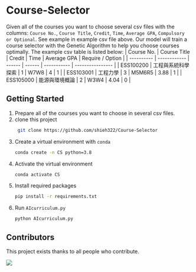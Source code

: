 # Course-Selector
Given all of the courses you want to choose several csv files with the columns: `Course No.`, `Course Title`, `Credit`, `Time`, `Average GPA`, `Compulsory or Optional`. See example in example csv file above. Our model will train a course selector with the Genetic Algorithm to help you choose courses optimally. The example csv table is listed below:
| Course No. | Course Title | Credit | Time   | Average GPA | Require / Option |
| ---------- | ------------ | ------ | ------ | ----------- | ---------------- |
| ESS100200  | 工程與系統科學探索    | 1      | W7W8   | 4           | 1                |
| ESS103001  | 工程力學         | 3      | M5M6R5 | 3.88        | 1                |
| ESS105000  | 能源與環境概論      | 2      | W3W4   | 4.04        | 0                |

## Getting Started
1. Prepare all of the courses you want to choose in several csv files.
1. clone this project
   ```bash
    git clone https://github.com/shieh322/Course-Selector
    ```
1. Create a virtual environment with `conda`
    ```bash
    conda create -n CS python=3.8
    ```
1. Activate the virtual environment
    ```bash 
    conda activate CS
    ```
1. Install required packages
    ```bash
    pip install -r requirements.txt
    ```
1. Run `AIcurriculum.py`
	```bash
	python AIcurriculum.py
	```
## Contributors
This project exists thanks to all people who contribute.

<a href="https://github.com/shieh322/Course-Selector/graphs/contributors">
  <img src="https://contrib.rocks/image?repo=shieh322/Course-Selector" />
</a>
